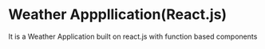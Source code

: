 # Weather Apppllication(React.js)
It is a Weather Application built on react.js with function based components

